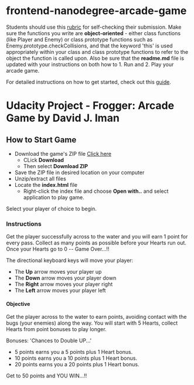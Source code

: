 frontend-nanodegree-arcade-game
===============================

Students should use this [rubric](https://review.udacity.com/#!/projects/2696458597/rubric) for self-checking their submission. Make sure the functions you write are **object-oriented** - either class functions (like Player and Enemy) or class prototype functions such as Enemy.prototype.checkCollisions, and that the keyword 'this' is used appropriately within your class and class prototype functions to refer to the object the function is called upon. Also be sure that the **readme.md** file is updated with your instructions on both how to 1. Run and 2. Play your arcade game.

For detailed instructions on how to get started, check out this [guide](https://docs.google.com/document/d/1v01aScPjSWCCWQLIpFqvg3-vXLH2e8_SZQKC8jNO0Dc/pub?embedded=true).


# Udacity Project - Frogger: Arcade Game by David J. Iman


## How to Start Game

- Download the game's ZIP file [Click here](https://github.com/di2712/frontend-nanodegree-arcade-game)
  - CLick **Download**
  - Then select **Download ZIP**
- Save the ZIP file in desired location on your computer
- Unzip/extract all files
- Locate the **index.html** file
  - Right-click the index file and choose **Open with..** and select application to play game.

Select your player of choice to begin.


### Instructions

Get the player successfully across to the water and you will earn 1 point for every pass.
Collect as many points as possible before your Hearts run out.
Once your Hearts go to 0 -- Game Over...!!

The directional keyboard keys will move your player:
- The **Up** arrow moves your player up
- The **Down** arrow moves your player down
- The **Right** arrow moves your player right
- The **Left** arrow moves your player left


#### Objective

Get the player across to the water to earn points, avoiding contact with the bugs (your enemies) along the way.
You will start with 5 Hearts, collect Hearts from point bonuses to play longer.

Bonuses: 'Chances to Double UP...'
- 5 points earns you a 5 points plus 1 Heart bonus.
- 10 points earns you a 10 points plus 1 Heart bonus.
- 20 points earns you a 20 points plus 1 Heart bonus.

Get to 50 points and YOU WIN...!!


